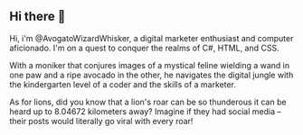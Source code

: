 ## Hi there 👋
<p>Hi, i'm @AvogatoWizardWhisker, a digital marketer enthusiast and computer aficionado. I'm on a quest to conquer the realms of C#, HTML, and CSS.</p>
<p>With a moniker that conjures images of a mystical feline wielding a wand in one paw and a ripe avocado in the other, he navigates the digital jungle with the kindergarten level of a coder and the skills of a marketer.</p>
<p>As for lions, did you know that a lion's roar can be so thunderous it can be heard up to 8.04672 kilometers away? Imagine if they had social media – their posts would literally go viral with every roar!</p>
<!--
**AvogatoWizardWhisker/AvogatoWizardWhisker** is a ✨ _special_ ✨ repository because its `README.md` (this file) appears on your GitHub profile.

Here are some ideas to get you started:

- 🔭 I’m currently working on ...
- 🌱 I’m currently learning ...
- 👯 I’m looking to collaborate on ...
- 🤔 I’m looking for help with ...
- 💬 Ask me about ...
- 📫 How to reach me: ...
- 😄 Pronouns: ...
- ⚡ Fun fact: ...
-->
